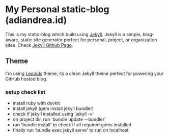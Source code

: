 # My Personal static-blog (adiandrea.id)

This is my static-blog which build using [Jekyll](http://jekyllrb.com/). Jekyll is a simple, blog-aware, static site generator perfect for personal, project, or organization sites. Check [Jekyll Github Page](https://github.com/jekyll/jekyll).

## Theme
I'm using [Leonids](https://github.com/renyuanz/leonids/) theme, its a clean Jekyll theme perfect for powering your GitHub hosted blog.

### setup check list
- install ruby with devkit
- install jekyll (gem install jekyll bundler)
- check if jekyll installed using 'jekyll -v'
- on project dir, run 'bundle update --bundler'
- run 'bundle install' to check if all required gems installed
- finally run 'bundle exec jekyll serve' to run on localhost